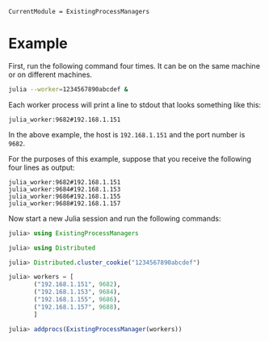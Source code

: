 ```@meta
CurrentModule = ExistingProcessManagers
```

# Example

First, run the following command four times. It can be on the same machine or
on different machines.
```bash
julia --worker=1234567890abcdef &
```

Each worker process will print a line to stdout that looks something like this:
```
julia_worker:9682#192.168.1.151
```

In the above example, the host is `192.168.1.151` and the port number is
`9682`.

For the purposes of this example, suppose that you receive the following
four lines as output:
```
julia_worker:9682#192.168.1.151
julia_worker:9684#192.168.1.153
julia_worker:9686#192.168.1.155
julia_worker:9688#192.168.1.157
```

Now start a new Julia session and run the following commands:
```julia
julia> using ExistingProcessManagers

julia> using Distributed

julia> Distributed.cluster_cookie("1234567890abcdef")

julia> workers = [
       ("192.168.1.151", 9682),
       ("192.168.1.153", 9684),
       ("192.168.1.155", 9686),
       ("192.168.1.157", 9688),
       ]

julia> addprocs(ExistingProcessManager(workers))
```
